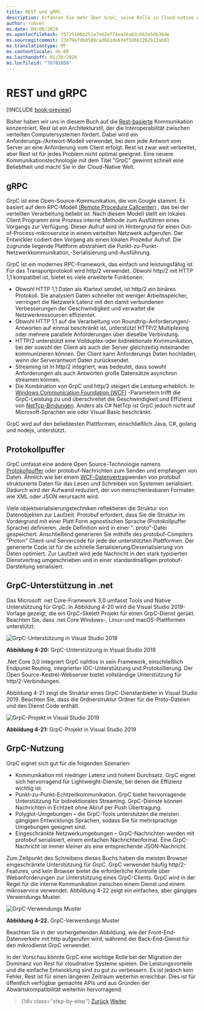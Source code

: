 ```yaml
---
title: REST und gRPC
description: Erfahren Sie mehr über GrpC, seine Rolle in Cloud-native Anwendungen und die Unterschiede zwischen der http-Rest-Funktion
author: robvet
ms.date: 09/08/2019
ms.openlocfilehash: f5725106b251a7e62ef74ea36a63c663e5db36de
ms.sourcegitcommit: 13e79efdbd589cad6b1de634f5d6b1262b12ab01
ms.translationtype: MT
ms.contentlocale: de-DE
ms.lasthandoff: 01/28/2020
ms.locfileid: "76781058"
---
```

# <a name="rest-and-grpc"></a>REST und gRPC

[!INCLUDE [book-preview](../../../includes/book-preview.md)]

Bisher haben wir uns in diesem Buch auf die [Rest-basierte](https://docs.microsoft.com/azure/architecture/best-practices/api-design) Kommunikation konzentriert. Rest ist ein Architekturstil, der die Interoperabilität zwischen verteilten Computersystemen fördert. Dabei wird ein Anforderungs-/Antwort-Modell verwendet, bei dem jede Antwort vom Server an eine Anforderung vom Client erfolgt. Rest ist zwar weit verbreitet, aber Rest ist für jedes Problem nicht optimal geeignet. Eine neuere Kommunikationstechnologie mit dem Titel "GrpC" gewinnt schnell eine Beliebtheit und macht Sie in der Cloud-Native Welt.

## <a name="grpc"></a>gRPC

GrpC ist eine Open-Source-Kommunikation, die von Google stammt. Es basiert auf dem RPC-Modell [(Remote Procedure Callcenter)](https://en.wikipedia.org/wiki/Remote_procedure_call) , das bei der verteilten Verarbeitung beliebt ist. Nach diesem Modell stellt ein lokales Client Programm eine Prozess interne Methode zum Ausführen eines Vorgangs zur Verfügung. Dieser Aufruf wird im Hintergrund für einen Out-of-Process-mikroservice in einem verteilten Netzwerk aufgerufen. Der Entwickler codiert den Vorgang als einen lokalen Prozedur Aufruf. Die zugrunde liegende Plattform abstrahiert die Punkt-zu-Punkt-Netzwerkkommunikation,-Serialisierung und-Ausführung.

GrpC ist ein modernes RPC-Framework, das einfach und leistungsfähig ist. Für das Transportprotokoll wird http/2 verwendet. Obwohl http/2 mit HTTP 1,1 kompatibel ist, bietet es viele erweiterte Funktionen:

- Obwohl HTTP 1,1 Daten als Klartext sendet, ist http/2 ein binäres Protokoll. Sie analysiert Daten schneller mit weniger Arbeitsspeicher, verringert die Netzwerk Latenz mit den damit verbundenen Verbesserungen der Geschwindigkeit und verwaltet die Netzwerkressourcen effizienter.
- Obwohl HTTP 1,1 auf die Verarbeitung von Roundtrip-Anforderungen/-Antworten auf einmal beschränkt ist, unterstützt HTTP/2 Multiplexing oder mehrere parallele Anforderungen über dieselbe Verbindung.
- HTTP/2 unterstützt eine Vollduplex-oder bidirektionale Kommunikation, bei der sowohl der Client als auch der Server gleichzeitig miteinander kommunizieren können. Der Client kann Anforderungs Daten hochladen, wenn der Serverantwort Daten zurücksendet.
- Streaming ist in http/2 integriert, was bedeutet, dass sowohl Anforderungen als auch Antworten große Datensätze asynchron streamen können.
- Die Kombination von GrpC und http/2 steigert die Leistung erheblich. In [Windows Communication Foundation (WCF)](https://docs.microsoft.com/dotnet/framework/wcf/whats-wcf) -Parametern trifft die GrpC-Leistung zu und überschreitet die Geschwindigkeit und Effizienz von [NetTcp-Bindungen](https://docs.microsoft.com/dotnet/api/system.servicemodel.nettcpbinding?view=netframework-4.8). Anders als C# NetTcp ist GrpC jedoch nicht auf Microsoft-Sprachen wie oder Visual Basic beschränkt.

GrpC wird auf den beliebtesten Plattformen, einschließlich Java, C#, golang und nodejs, unterstützt.

## <a name="protocol-buffers"></a>Protokollpuffer

GrpC umfasst eine andere Open Source-Technologie namens [Protokollpuffer](https://developers.google.com/protocol-buffers/docs/overview) oder protobuf-Nachrichten zum Senden und empfangen von Daten. Ähnlich wie bei einem [WCF-Datenvertrag](https://docs.microsoft.com/dotnet/framework/wcf/feature-details/using-data-contracts)werden von protobuf strukturierte Daten für das Lesen und Schreiben von Systemen serialisiert. Dadurch wird der Aufwand reduziert, der von menschenlesbaren Formaten wie XML oder JSON verursacht wird.

Viele objektserialisierungstechniken reflektieren die Struktur von Datenobjekten zur Laufzeit. Protobuf erfordert, dass Sie die Struktur im Vordergrund mit einer Platt Form agnostischen Sprache (Protokollpuffer Sprache) definieren. Jede Definition wird in einer ". proto"-Datei gespeichert. Anschließend generieren Sie mithilfe des protobuf-Compilers "Proton" Client-und Servercode für jede der unterstützten Plattformen. Der generierte Code ist für die schnelle Serialisierung/Deserialisierung von Daten optimiert. Zur Laufzeit wird jede Nachricht in den stark typisierten Dienstvertrag umgeschrieben und in einer standardmäßigen protobuf-Darstellung serialisiert.

## <a name="grpc-support-in-net"></a>GrpC-Unterstützung in .net

Das Microsoft .net Core-Framework 3,0 umfasst Tools und Native Unterstützung für GrpC. In Abbildung 4-20 wird die Visual Studio 2019-Vorlage gezeigt, die ein GrpC-Skelett Projekt für einen GrpC-Dienst gerükt. Beachten Sie, dass .net Core Windows-, Linux-und macOS-Plattformen unterstützt.

![GrpC-Unterstützung in Visual Studio 2019](./media/visual-studio-2019-grpc-template.png)

**Abbildung 4-20:** GrpC-Unterstützung in Visual Studio 2019

.Net Core 3,0 integriert GrpC nahtlos in sein Framework, einschließlich Endpunkt Routing, integrierter IOC-Unterstützung und Protokollierung. Der Open Source-Kestrel-Webserver bietet vollständige Unterstützung für http/2-Verbindungen.

Abbildung 4-21 zeigt die Struktur eines GrpC-Dienstanbieter in Visual Studio 2019. Beachten Sie, dass die Ordnerstruktur Ordner für die Proto-Dateien und den Dienst Code enthält.

![GrpC-Projekt in Visual Studio 2019](./media/grpc-project.png  )

**Abbildung 4-21:** GrpC-Projekt in Visual Studio 2019

## <a name="grpc-usage"></a>GrpC-Nutzung

GrpC eignet sich gut für die folgenden Szenarien:

- Kommunikation mit niedriger Latenz und hohem Durchsatz. GrpC eignet sich hervorragend für Lightweight-Dienste, bei denen die Effizienz wichtig ist.
- Punkt-zu-Punkt-Echtzeitkommunikation. GrpC bietet hervorragende Unterstützung für bidirektionales Streaming. GrpC-Dienste können Nachrichten in Echtzeit ohne Abruf per Push Übertragung.
- Polyglot-Umgebungen – die GrpC-Tools unterstützen die meisten gängigen Entwicklungs Sprachen, sodass Sie für mehrsprachige Umgebungen geeignet sind.
- Eingeschränkte Netzwerkumgebungen – GrpC-Nachrichten werden mit protobuf serialisiert, einem einfachen Nachrichtenformat. Eine GrpC-Nachricht ist immer kleiner als eine entsprechende JSON-Nachricht.

Zum Zeitpunkt des Schreibens dieses Buchs haben die meisten Browser eingeschränkte Unterstützung für GrpC. GrpC verwendet häufig http/2-Features, und kein Browser bietet die erforderliche Kontrolle über Webanforderungen zur Unterstützung eines GrpC-Clients. GrpC wird in der Regel für die interne Kommunikation zwischen einem Dienst und einem mikroservice verwendet. Abbildung 4-22 zeigt ein einfaches, aber gängiges Verwendungs Muster.

![GrpC-Verwendungs Muster](./media/grpc-usage.png)

**Abbildung 4-22.** GrpC-Verwendungs Muster

Beachten Sie in der vorhergehenden Abbildung, wie der Front-End-Datenverkehr mit http aufgerufen wird, während der Back-End-Dienst für den mikrodienst GrpC verwendet.

In der Vorschau könnte GrpC eine wichtige Rolle bei der Migration der Dominanz von Rest für cloudnative Systeme spielen. Die Leistungsvorteile und die einfache Entwicklung sind zu gut zu verbessern. Es ist jedoch kein Fehler, Rest ist für einen längeren Zeitraum weiterhin erreichbar. Dies ist für öffentlich verfügbar gemachte APIs und aus Gründen der Abwärtskompatibilität weiterhin hervorragend.

>[!div class="step-by-step"]
>[Zurück](service-to-service-communication.md)
>[Weiter](service-mesh-communication-infrastructure.md)
